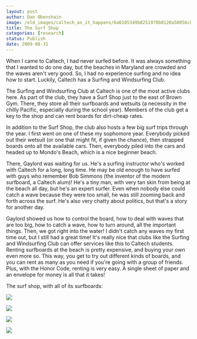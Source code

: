 ```yaml
---
layout: post
author: Dan Obenshain
image: /old_images/caltech_as_it_happens/6a0105349b8251970b0120a50056c8970b.jpg
title: The Surf Shop
categories: [research]
status: Publish
date: 2009-08-31
---
```



When I came to Caltech, I had never surfed before. It was always something that I wanted to do one day, but the beaches in Maryland are crowded and the waves aren't very good. So, I had no experience surfing and no idea how to start. Luckily, Caltech has a Surfing and Windsurfing Club.

The Surfing and Windsurfing Club at Caltech is one of the most active clubs here. As part of the club, they have a Surf Shop just to the east of Brown Gym. There, they store all their surfboards and wetsuits (a necessity in the chilly Pacific, especially during the school year). Members of the club get a key to the shop and can rent boards for dirt-cheap rates.

In addition to the Surf Shop, the club also hosts a few big surf trips through the year. I first went on one of these my sophomore year. Everybody picked out their wetsuit (or one that might fit, if given the chance), then strapped boards onto all the available cars. Then, everybody piled into the cars and headed up to Mondo's Beach, which is a nice beginner beach.

There, Gaylord was waiting for us. He's a surfing instructor who's worked with Caltech for a long, long time. He may be old enough to have surfed with guys who remember Bob Simmons (the inventor of the modern surfboard, a Caltech alum)! He's a tiny man, with very tan skin from being at the beach all day, but he's an expert surfer. Even when nobody else could catch a wave because they were too small, he was still zooming back and forth across the surf. He's also very chatty about politics, but that's a story for another day.

Gaylord showed us how to control the board, how to deal with waves that are too big, how to catch a wave, how to turn around, all the important things. Then, we got right into the water! I didn't catch any waves my first time out, but I still had a great time!
It's really nice that clubs like the Surfing and Windsurfing Club can offer services like this to Caltech students. Renting surfboards at the beach is pretty expensive, and buying your own even more so. This way, you get to try out different kinds of boards, and you can rent as many as you need if you're going with a group of friends. Plus, with the Honor Code, renting is very easy. A single sheet of paper and an envelope for money is all that it takes!

The surf shop, with all of its surfboards:

![](/old_images/caltech_as_it_happens/6a0105349b8251970b0120a5005705970b.jpg)

![](/old_images/caltech_as_it_happens/6a0105349b8251970b0120a5577d30970c.jpg)

![](/old_images/caltech_as_it_happens/6a0105349b8251970b0120a5005728970b.jpg)

![](/old_images/caltech_as_it_happens/6a0105349b8251970b0120a5005740970b.jpg)
